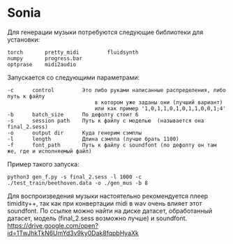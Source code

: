 # Sonia

Для генерации музыки потребуются следующие библиотеки для установки:

    torch       pretty_midi         fluidsynth
    numpy       progress.bar
    optprase    midi2audio

Запускается со следующими параметрами:

    -с      control         Это либо руками написанные распределения, либо путь к файлу 
                                в котором уже заданы они (лучший вариант)
                                или как пример '1,0,1,1,0,1,0,1,1,0,0,1;4'
    -b      batch_size      По дефолту стоит 6
    -s      session path    Путь к файлу с моделью  (называется она final_2.sess)
    -o      output dir      Куда генерим сэмплы
    -l      length          Длина сэмлпа (лучше брать 1100)
    -f      font_path       Путь к файлу с soundfont (по дефолту он там же, где и исполняемый файл)

Пример такого запуска:

    python3 gen_f.py -s final_2.sess -l 1000 -c ./test_train/beethoven.data -o ./gen_mus -b 8


Для воспроизведения музыки настоятельно рекомендуется плеер timidity++, так как 
при конвертации midi в wav очень влияет этот soundfont.
По ссылке можно найти на диске датасет, обработанный датасет, модель (final_2.sess возможно лучше)
и soundfont.
https://drive.google.com/open?id=1TwJhkTkN6UmYd3v9ky0Dak8fqpbHyaXk
